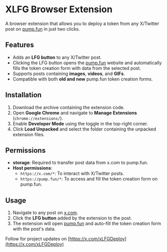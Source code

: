 # XLFG Browser Extension

A browser extension that allows you to deploy a token from any X/Twitter post on [pump.fun](https://pump.fun) in just two clicks.

## Features
- Adds an **LFG button** to any X/Twitter post.
- Clicking the LFG button opens the [pump.fun](https://pump.fun) website and automatically fills the token creation form with data from the selected post.
- Supports posts containing **images**, **videos**, and **GIFs**.
- Compatible with both **old and new** pump.fun token creation forms.

## Installation
1. Download the archive containing the extension code.
2. Open **Google Chrome** and navigate to **Manage Extensions** (`chrome://extensions/`).
3. Enable **Developer Mode** using the toggle in the top-right corner.
4. Click **Load Unpacked** and select the folder containing the unpacked extension files.

## Permissions
- **storage**: Required to transfer post data from x.com to pump.fun.
- **Host permissions**:
  - `https://x.com/*`: To interact with X/Twitter posts.
  - `https://pump.fun/*`: To access and fill the token creation form on pump.fun.

## Usage
1. Navigate to any post on [x.com](https://x.com).
2. Click the **LFG button** added by the extension to the post.
3. The extension will open [pump.fun](https://pump.fun) and auto-fill the token creation form with the post's data.

Follow for project updates on [https://x.com/xLFGDeploy](https://x.com/xLFGDeploy)

